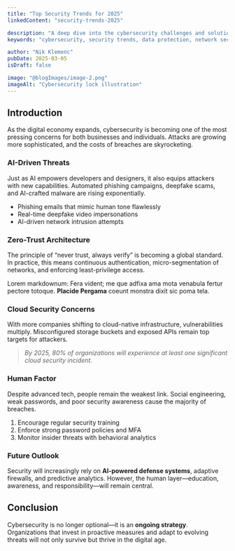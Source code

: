 ```yaml
---
title: "Top Security Trends for 2025"
linkedContent: "security-trends-2025"

description: "A deep dive into the cybersecurity challenges and solutions defining the digital landscape in 2025."
keywords: "cybersecurity, security trends, data protection, network security, cyber threats, digital security, information security, security solutions"

author: "Nik Klemenc"
pubDate: 2025-03-05
isDraft: false

image: "@blogImages/image-2.png"
imageAlt: "Cybersecurity lock illustration"
---
```


## Introduction

As the digital economy expands, cybersecurity is becoming one of the most pressing concerns for both businesses and individuals. Attacks are growing more
sophisticated, and the costs of breaches are skyrocketing.

### AI-Driven Threats

Just as AI empowers developers and designers, it also equips attackers with new capabilities. Automated phishing campaigns, deepfake scams, and AI-crafted
malware are rising exponentially.

-   Phishing emails that mimic human tone flawlessly
-   Real-time deepfake video impersonations
-   AI-driven network intrusion attempts

### Zero-Trust Architecture

The principle of “never trust, always verify” is becoming a global standard. In practice, this means continuous authentication, micro-segmentation of
networks, and enforcing least-privilege access.

Lorem markdownum: Fera vident; me que adfixa ama mota venabula fertur pectore totoque. **Placide Pergama** coeunt monstra dixit sic poma tela.

### Cloud Security Concerns

With more companies shifting to cloud-native infrastructure, vulnerabilities multiply. Misconfigured storage buckets and exposed APIs remain top targets for
attackers.

> _By 2025, 80% of organizations will experience at least one significant cloud security incident._

### Human Factor

Despite advanced tech, people remain the weakest link. Social engineering, weak passwords, and poor security awareness cause the majority of breaches.

1. Encourage regular security training
2. Enforce strong password policies and MFA
3. Monitor insider threats with behavioral analytics

### Future Outlook

Security will increasingly rely on **AI-powered defense systems**, adaptive firewalls, and predictive analytics. However, the human layer—education,
awareness, and responsibility—will remain central.

## Conclusion

Cybersecurity is no longer optional—it is an **ongoing strategy**. Organizations that invest in proactive measures and adapt to evolving threats will not only
survive but thrive in the digital age.
